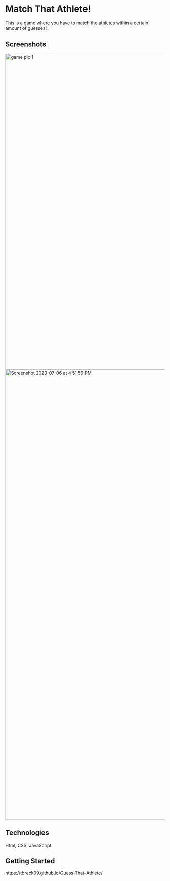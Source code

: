 <h1>Match That Athlete!</h1>

This is a game where you have to match the athletes within a certain amount of guesses!

<h2>Screenshots</h2>

<img width="998" alt="game pic 1" src="https://github.com/tbreck09/unit-1-project/assets/128335538/04ff26ec-fea4-437e-86f3-6408025b6f20">




<img width="1421" alt="Screenshot 2023-07-06 at 4 51 56 PM" src="https://github.com/tbreck09/unit-1-project/assets/128335538/92325644-974c-40a2-b1a3-5dfcf9795bed">








<h2>Technologies</h2>  
Html, CSS, JavaScript


<h2>Getting Started</h2>
https://tbreck09.github.io/Guess-That-Athlete/
